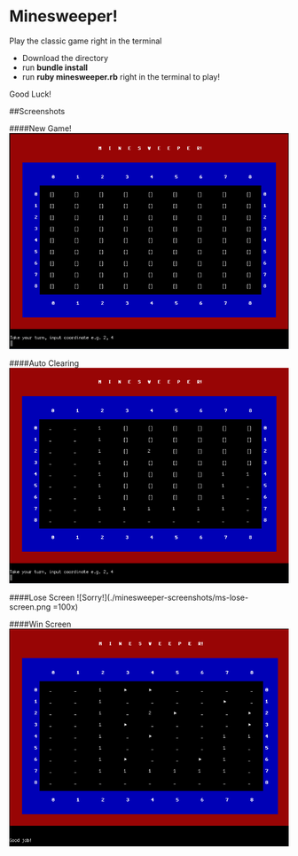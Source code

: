 # Minesweeper!
Play the classic game right in the terminal

+ Download the directory 
+ run **bundle install**
+ run **ruby minesweeper.rb** right in the terminal to play!

Good Luck!

##Screenshots

####New Game!
![New Game!](./minesweeper-screenshots/ms-new-game.png)

####Auto Clearing 
![Auto Clear](./minesweeper-screenshots/ms-auto-clear.png)

####Lose Screen
![Sorry!](./minesweeper-screenshots/ms-lose-screen.png =100x)

####Win Screen
![Congrats!](./minesweeper-screenshots/ms-win-screen.png)